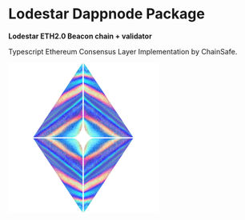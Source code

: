 # Lodestar Dappnode Package

**Lodestar ETH2.0 Beacon chain + validator**

Typescript Ethereum Consensus Layer Implementation by ChainSafe.

![avatar](avatar.png)
